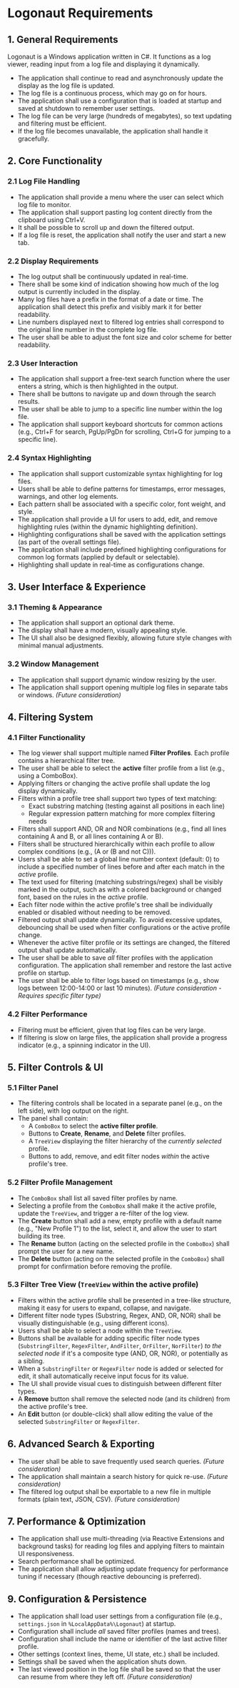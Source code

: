 # Logonaut Requirements

## 1. General Requirements

Logonaut is a Windows application written in C#. It functions as a log viewer, reading input from a log file and displaying it dynamically.

*   The application shall continue to read and asynchronously update the display as the log file is updated.
*   The log file is a continuous process, which may go on for hours.
*   The application shall use a configuration that is loaded at startup and saved at shutdown to remember user settings.
*   The log file can be very large (hundreds of megabytes), so text updating and filtering must be efficient.
*   If the log file becomes unavailable, the application shall handle it gracefully.

## 2. Core Functionality

### 2.1 Log File Handling

*   The application shall provide a menu where the user can select which log file to monitor.
*   The application shall support pasting log content directly from the clipboard using Ctrl+V.
*   It shall be possible to scroll up and down the filtered output.
*   If a log file is reset, the application shall notify the user and start a new tab.

### 2.2 Display Requirements

*   The log output shall be continuously updated in real-time.
*   There shall be some kind of indication showing how much of the log output is currently included in the display.
*   Many log files have a prefix in the format of a date or time. The application shall detect this prefix and visibly mark it for better readability.
*   Line numbers displayed next to filtered log entries shall correspond to the original line number in the complete log file.
*   The user shall be able to adjust the font size and color scheme for better readability.

### 2.3 User Interaction

*   The application shall support a free-text search function where the user enters a string, which is then highlighted in the output.
*   There shall be buttons to navigate up and down through the search results.
*   The user shall be able to jump to a specific line number within the log file.
*   The application shall support keyboard shortcuts for common actions (e.g., Ctrl+F for search, PgUp/PgDn for scrolling, Ctrl+G for jumping to a specific line).

### 2.4 Syntax Highlighting

*   The application shall support customizable syntax highlighting for log files.
*   Users shall be able to define patterns for timestamps, error messages, warnings, and other log elements.
*   Each pattern shall be associated with a specific color, font weight, and style.
*   The application shall provide a UI for users to add, edit, and remove highlighting rules (within the dynamic highlighting definition).
*   Highlighting configurations shall be saved with the application settings (as part of the overall settings file).
*   The application shall include predefined highlighting configurations for common log formats (applied by default or selectable).
*   Highlighting shall update in real-time as configurations change.

## 3. User Interface & Experience

### 3.1 Theming & Appearance

*   The application shall support an optional dark theme.
*   The display shall have a modern, visually appealing style.
*   The UI shall also be designed flexibly, allowing future style changes with minimal manual adjustments.

### 3.2 Window Management

*   The application shall support dynamic window resizing by the user.
*   The application shall support opening multiple log files in separate tabs or windows. *(Future consideration)*

## 4. Filtering System

### 4.1 Filter Functionality

*   The log viewer shall support multiple named **Filter Profiles**. Each profile contains a hierarchical filter tree.
*   The user shall be able to select the **active** filter profile from a list (e.g., using a ComboBox).
*   Applying filters or changing the active profile shall update the log display dynamically.
*   Filters within a profile tree shall support two types of text matching:
    *   Exact substring matching (testing against all positions in each line)
    *   Regular expression pattern matching for more complex filtering needs
*   Filters shall support AND, OR and NOR combinations (e.g., find all lines containing A and B, or all lines containing A or B).
*   Filters shall be structured hierarchically within each profile to allow complex conditions (e.g., (A or (B and not C))).
*   Users shall be able to set a global line number context (default: 0) to include a specified number of lines before and after each match in the *active* profile.
*   The text used for filtering (matching substrings/regex) shall be visibly marked in the output, such as with a colored background or changed font, based on the rules in the *active* profile.
*   Each filter node within the active profile's tree shall be individually enabled or disabled without needing to be removed.
*   Filtered output shall update dynamically. To avoid excessive updates, debouncing shall be used when filter configurations or the active profile change.
*   Whenever the active filter profile or its settings are changed, the filtered output shall update automatically.
*   The user shall be able to save *all* filter profiles with the application configuration. The application shall remember and restore the last active profile on startup.
*   The user shall be able to filter logs based on timestamps (e.g., show logs between 12:00-14:00 or last 10 minutes). *(Future consideration - Requires specific filter type)*

### 4.2 Filter Performance

*   Filtering must be efficient, given that log files can be very large.
*   If filtering is slow on large files, the application shall provide a progress indicator (e.g., a spinning indicator in the UI).

## 5. Filter Controls & UI

### 5.1 Filter Panel

*   The filtering controls shall be located in a separate panel (e.g., on the left side), with log output on the right.
*   The panel shall contain:
    *   A `ComboBox` to select the **active filter profile**.
    *   Buttons to **Create**, **Rename**, and **Delete** filter profiles.
    *   A `TreeView` displaying the filter hierarchy of the *currently selected* profile.
    *   Buttons to add, remove, and edit filter nodes *within* the active profile's tree.

### 5.2 Filter Profile Management

*   The `ComboBox` shall list all saved filter profiles by name.
*   Selecting a profile from the `ComboBox` shall make it the active profile, update the `TreeView`, and trigger a re-filter of the log view.
*   The **Create** button shall add a new, empty profile with a default name (e.g., "New Profile 1") to the list, select it, and allow the user to start building its tree.
*   The **Rename** button (acting on the selected profile in the `ComboBox`) shall prompt the user for a new name.
*   The **Delete** button (acting on the selected profile in the `ComboBox`) shall prompt for confirmation before removing the profile.

### 5.3 Filter Tree View (`TreeView` within the active profile)

*   Filters within the active profile shall be presented in a tree-like structure, making it easy for users to expand, collapse, and navigate.
*   Different filter node types (Substring, Regex, AND, OR, NOR) shall be visually distinguishable (e.g., using different icons).
*   Users shall be able to select a node within the `TreeView`.
*   Buttons shall be available for adding specific filter node types (`SubstringFilter`, `RegexFilter`, `AndFilter`, `OrFilter`, `NorFilter`) *to the selected node* if it's a composite type (AND, OR, NOR), or potentially as a sibling.
*   When a `SubstringFilter` or `RegexFilter` node is added or selected for edit, it shall automatically receive input focus for its value.
*   The UI shall provide visual cues to distinguish between different filter types.
*   A **Remove** button shall remove the selected node (and its children) from the active profile's tree.
*   An **Edit** button (or double-click) shall allow editing the value of the selected `SubstringFilter` or `RegexFilter`.

## 6. Advanced Search & Exporting

*   The user shall be able to save frequently used search queries. *(Future consideration)*
*   The application shall maintain a search history for quick re-use. *(Future consideration)*
*   The filtered log output shall be exportable to a new file in multiple formats (plain text, JSON, CSV). *(Future consideration)*

## 7. Performance & Optimization

*   The application shall use multi-threading (via Reactive Extensions and background tasks) for reading log files and applying filters to maintain UI responsiveness.
*   Search performance shall be optimized.
*   The application shall allow adjusting update frequency for performance tuning if necessary (though reactive debouncing is preferred).

## 9. Configuration & Persistence

*   The application shall load user settings from a configuration file (e.g., `settings.json` in `%LocalAppData%\Logonaut`) at startup.
*   Configuration shall include *all* saved filter profiles (names and trees).
*   Configuration shall include the name or identifier of the last active filter profile.
*   Other settings (context lines, theme, UI state, etc.) shall be included.
*   Settings shall be saved when the application shuts down.
*   The last viewed position in the log file shall be saved so that the user can resume from where they left off. *(Future consideration)*